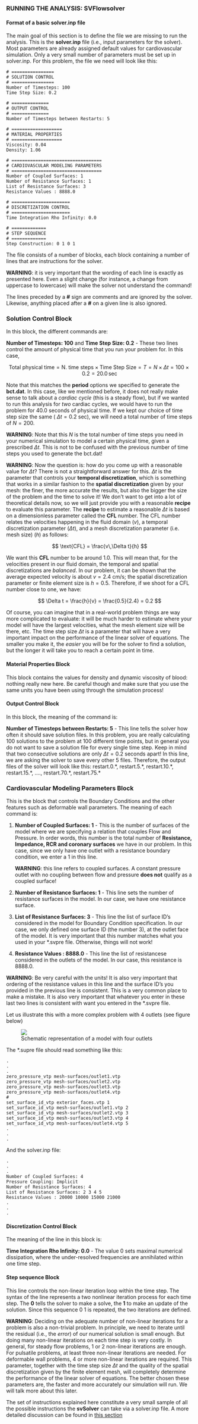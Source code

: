 ### RUNNING THE ANALYSIS: SVFlowsolver

#### Format of a basic solver.inp file 

The main goal of this section is to define the file we are missing to run the analysis. This is the **solver.inp** file (i.e., input parameters for the solver). Most parameters are already assigned default values for cardiovascular simulation. Only a very small number of parameters must be set up in solver.inp. For this problem, the file we need will look like this:

~~~
# ================
# SOLUTION CONTROL
# ================
Number of Timesteps: 100
Time Step Size: 0.2

# ==============
# OUTPUT CONTROL
# ==============
Number of Timesteps between Restarts: 5

# ===================
# MATERIAL PROPERTIES
# ===================
Viscosity: 0.04
Density: 1.06

# ==================================
# CARDIOVASCULAR MODELING PARAMETERS
# ==================================
Number of Coupled Surfaces: 1 
Number of Resistance Surfaces: 1 
List of Resistance Surfaces: 3
Resistance Values : 8888.0

# ======================
# DISCRETIZATION CONTROL
# ======================
Time Integration Rho Infinity: 0.0

# =============
# STEP SEQUENCE
# =============
Step Construction: 0 1 0 1
~~~

The file consists of a number of blocks, each block containing a number of lines that are instructions for the solver.

**WARNING**: it is very important that the wording of each line is exactly as presented here. Even a slight change (for instance, a change from uppercase to lowercase) will make the solver not understand the command!

The lines preceded by a **#** sign are comments and are ignored by the solver. Likewise, anything placed after a **#** on a given line is also ignored.

### Solution Control Block

In this block, the different commands are:

**Number of Timesteps: 100** and **Time Step Size: 0.2** - These two lines control the amount of physical time that you run your problem for. In this case,

$$
\text{Total physical time} = \text{N. time steps} \times \text{Time Step Size} = T = N \times \Delta t = 100 \times 0.2 = 20.0\,\text{sec}
$$

Note that this matches the **period** options we specified to generate the **bct.dat**. In this case, like we mentioned before, it does not really make sense to talk about a _cardiac cycle_ (this is a steady flow), but if we wanted to run this analysis for _two_ cardiac cycles, we would have to run the problem for $40.0$ seconds of physical time. If we kept our choice of time step size the same ( $\Delta t = 0.2$ sec), we will need a total number of time steps of $N = 200$.

**WARNING**: Note that this $N$ is the total number of time steps you need in your numerical simulation to model a certain physical time, given a prescribed $\Delta t$. This is not to be confused with the previous number of time steps you used to generate the bct.dat!

**WARNING**: Now the question is: how do you come up with a reasonable value for $\Delta t$? There is not a straightforward answer for this. $\Delta t$ is the parameter that controls your **temporal discretization**, which is something that works in a similar fashion to the **spatial discretization** given by your mesh: the finer, the more accurate the results, but also the bigger the size of the problem and the time to solve it! We don’t want to get into a lot of theoretical details now, so we will just provide you with a reasonable **recipe** to evaluate this parameter. The **recipe** to estimate a reasonable $\Delta t$ is based on a dimensionless parameter called the **CFL** number. The CFL number relates the velocities happening in the fluid domain ($v$), a temporal discretization parameter ($\Delta t$), and a mesh discretization parameter (i.e. mesh size) ($h$) as follows:

$$
\text{CFL} = \frac{v\,\Delta t}{h}
$$

We want this **CFL** number to be around $1.0$. This will mean that, for the velocities present in our fluid domain, the temporal and spatial discretizations are _balanced_. In our problem, it can be shown that the average expected velocity is about $v = 2.4$ cm/s; the spatial discretization parameter or finite element size is $h = 0.5$. Therefore, if we shoot for a CFL number close to one, we have:

$$
\Delta t = \frac{h}{v} = \frac{0.5}{2.4} = 0.2
$$

Of course, you can imagine that in a real-world problem things are way more complicated to evaluate: it will be much harder to estimate where your model will have the largest velocities, what the mesh element size will be there, etc. The time step size $\Delta t$ is a parameter that will have a very important impact on the performance of the linear solver of equations. The smaller you make it, the _easier_ you will be for the solver to find a solution, but the longer it will take you to reach a certain point in time.

#### Material Properties Block

This block contains the values for density and dynamic viscosity of blood: nothing really new here. Be careful though and make sure that you use the same units you have been using through the simulation process!

#### Output Control Block

In this block, the meaning of the command is:

**Number of Timesteps between Restarts: 5** - This line tells the solver how often it should save solution files. In this problem, you are really calculating $100$ solutions to the problem at $100$ different time points, but in general you do not want to save a solution file for every single time step. Keep in mind that two consecutive solutions are only $\Delta t = 0.2$ seconds apart! In this line, we are asking the solver to save every other $5$ files. Therefore, the output files of the solver will look like this: restart.0.\*, restart.5.\*, restart.10.\*, restart.15.\*, ...., restart.70.\*, restart.75.\*

### Cardiovascular Modeling Parameters Block

This is the block that controls the Boundary Conditions and the other features such as deformable wall parameters. The meaning of each command is:


1. **Number of Coupled Surfaces: 1** - This is the number of surfaces of the model where we are specifying a relation that couples Flow and Pressure. In order words, this number is the total number of **Resistance, Impedance, RCR and coronary surfaces** we have in our problem. In this case, since we only have one outlet with a resistance boundary condition, we enter a 1 in this line.

  	**WARNING**: this line refers to coupled surfaces. A constant pressure outlet with no coupling between flow and pressure **does not** qualify as a coupled surface! 

2. **Number of Resistance Surfaces: 1** - This line sets the number of resistance surfaces in the model. In our case, we have one resistance surface.

3. **List of Resistance Surfaces: 3** - This line the list of surface ID’s considered in the model for Boundary Condition specification. In our case, we only defined one surface ID (the number 3), at the outlet face of the model. It is very important that this number matches what you used in your \*.svpre file. Otherwise, things will not work!

4. **Resistance Values : 8888.0** - This line the list of resistancese considered in the outlets of the model. In our case, this resistance is 8888.0. 

**WARNING**: Be very careful with the units! It is also very important that ordering of the resistance values in this line and the surface ID’s you provided in the previous line is consistent. This is a very common place to make a mistake. It is also very important that whatever you enter in these last two lines is consistent with want you entered in the \*.svpre file. 

Let us illustrate this with a more complex problem with 4 outlets (see figure below)

<figure>
  <img class="svImg svImgMd" src="documentation/flowsolver/imgs/FourOutlets.png">
  <figcaption class="svCaption" >Schematic representation of a model with four outlets</figcaption>
</figure>

The *.supre file should read something like this:

~~~
.
.
.
zero_pressure_vtp mesh-surfaces/outlet1.vtp
zero_pressure_vtp mesh-surfaces/outlet2.vtp
zero_pressure_vtp mesh-surfaces/outlet3.vtp
zero_pressure_vtp mesh-surfaces/outlet4.vtp
#
set_surface_id_vtp exterior_faces.vtp 1
set_surface_id_vtp mesh-surfaces/outlet1.vtp 2
set_surface_id_vtp mesh-surfaces/outlet2.vtp 3
set_surface_id_vtp mesh-surfaces/outlet3.vtp 4
set_surface_id_vtp mesh-surfaces/outlet4.vtp 5
.
.
.
~~~

And the solver.inp file:

~~~
.
.
.
Number of Coupled Surfaces: 4
Pressure Coupling: Implicit
Number of Resistance Surfaces: 4
List of Resistance Surfaces: 2 3 4 5
Resistance Values : 20000 10000 15000 21000
.
.
.
~~~

#### Discretization Control Block

The meaning of the line in this block is: 

**Time Integration Rho Infinity: 0.0** - The value 0 sets maximal numerical dissipation, where the under-resolved frequencies are annihilated within one time step. 

#### Step sequence Block

This line controls the non-linear iteration loop within the time step. The syntax of the line represents a two nonlinear iteration process for each time step. The **0** tells the solver to make a solve, the **1** to make an update of the solution. Since this sequence 0 1 is repeated, the two iterations are defined. 

**WARNING**: Deciding on the adequate number of non-linear iterations for a problem is also a non-trivial problem. In principle, we need to iterate until the residual (i.e., the _error_) of our numerical solution is small enough. But doing many non-linear iterations on each time step is very costly. In general, for steady flow problems, 1 or 2 non-linear iterations are enough. For pulsatile problems, at least three non-linear iterations are needed. For deformable wall problems, 4 or more non-linear iterations are required. This parameter, together with the time step size $\Delta t$ and the quality of the spatial discretization given by the finite element mesh, will completely determine the performance of the linear solver of equations. The better chosen these parameters are, the faster and more accurately our simulation will run. We will talk more about this later.

The set of instructions explained here constitute a very small sample of all the possible instructions the **svSolver** can take via a solver.inp file. A more detailed discussion can be found in [this section](#solverSec7)




